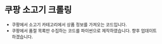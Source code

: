 # 쿠팡 소고기 크롤링

* 쿠팡에서 소고기 카테고리에서 상품 정보를 가져오는 코드입니다.
* 쿠팡에서 품절 목록만 수집하는 코드를 파이썬으로 제작하였습니다. 향후 업데이트하겠습니다.

